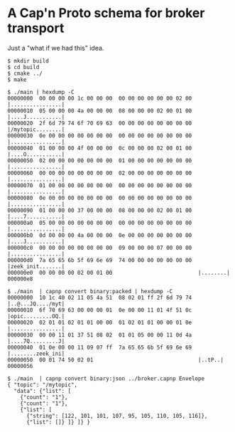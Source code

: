 # A Cap'n Proto schema for broker transport

Just a "what if we had this" idea.

    $ mkdir build
    $ cd build
    $ cmake ../
    $ make

    $ ./main | hexdump -C
    00000000  00 00 00 00 1c 00 00 00  00 00 00 00 00 00 02 00  |................|
    00000010  05 00 00 00 4a 00 00 00  08 00 00 00 02 00 01 00  |....J...........|
    00000020  2f 6d 79 74 6f 70 69 63  00 00 00 00 00 00 00 00  |/mytopic........|
    00000030  0e 00 00 00 00 00 00 00  00 00 00 00 00 00 00 00  |................|
    00000040  01 00 00 00 4f 00 00 00  0c 00 00 00 02 00 01 00  |....O...........|
    00000050  02 00 00 00 00 00 00 00  01 00 00 00 00 00 00 00  |................|
    00000060  00 00 00 00 00 00 00 00  02 00 00 00 00 00 00 00  |................|
    00000070  01 00 00 00 00 00 00 00  00 00 00 00 00 00 00 00  |................|
    00000080  0e 00 00 00 00 00 00 00  00 00 00 00 00 00 00 00  |................|
    00000090  01 00 00 00 37 00 00 00  08 00 00 00 02 00 01 00  |....7...........|
    000000a0  05 00 00 00 00 00 00 00  00 00 00 00 00 00 00 00  |................|
    000000b0  0d 00 00 00 4a 00 00 00  0e 00 00 00 00 00 00 00  |....J...........|
    000000c0  00 00 00 00 00 00 00 00  09 00 00 00 07 00 00 00  |................|
    000000d0  7a 65 65 6b 5f 69 6e 69  74 00 00 00 00 00 00 00  |zeek_init.......|
    000000e0  00 00 00 00 02 00 01 00                           |........|
    000000e8

    $ ./main  | capnp convert binary:packed | hexdump -C
    00000000  10 1c 40 02 11 05 4a 51  08 02 01 ff 2f 6d 79 74  |..@...JQ..../myt|
    00000010  6f 70 69 63 00 00 00 01  0e 00 00 11 01 4f 51 0c  |opic.........OQ.|
    00000020  02 01 01 02 01 01 00 00  01 02 01 01 00 00 01 0e  |................|
    00000030  00 00 11 01 37 51 08 02  01 01 05 00 00 11 0d 4a  |....7Q.........J|
    00000040  01 0e 00 00 11 09 07 ff  7a 65 65 6b 5f 69 6e 69  |........zeek_ini|
    00000050  00 01 74 50 02 01                                 |..tP..|
    00000056

    $ ./main  | capnp convert binary:json ../broker.capnp Envelope
    { "topic": "/mytopic",
      "data": {"list": [
        {"count": "1"},
        {"count": "1"},
        {"list": [
          {"string": [122, 101, 101, 107, 95, 105, 110, 105, 116]},
          {"list": []} ]} ]} }
